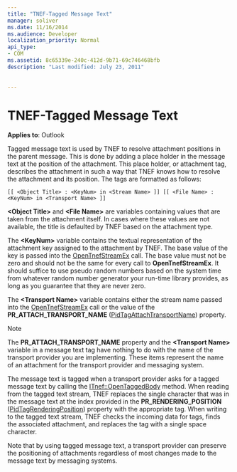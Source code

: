 ```yaml
---
title: "TNEF-Tagged Message Text"
manager: soliver
ms.date: 11/16/2014
ms.audience: Developer
localization_priority: Normal
api_type:
- COM
ms.assetid: 8c65339e-240c-412d-9b71-69c746468bfb
description: "Last modified: July 23, 2011"
 
 
---
```


# TNEF-Tagged Message Text

  
  
**Applies to**: Outlook 
  
Tagged message text is used by TNEF to resolve attachment positions in the parent message. This is done by adding a place holder in the message text at the position of the attachment. This place holder, or attachment tag, describes the attachment in such a way that TNEF knows how to resolve the attachment and its position. The tags are formatted as follows:
  
 `[[ <Object Title> : <KeyNum> in <Stream Name> ]] [[ <File Name> : <KeyNum> in <Transport Name> ]]`
  
 **\<Object Title\>** and **\<File Name\>** are variables containing values that are taken from the attachment itself. In cases where these values are not available, the title is defaulted by TNEF based on the attachment type. 
  
The **\<KeyNum\>** variable contains the textual representation of the attachment key assigned to the attachment by TNEF. The base value of the key is passed into the [OpenTnefStreamEx](opentnefstreamex.md) call. The base value must not be zero and should not be the same for every call to **OpenTnefStreamEx**. It should suffice to use pseudo random numbers based on the system time from whatever random number generator your run-time library provides, as long as you guarantee that they are never zero.
  
The **\<Transport Name\>** variable contains either the stream name passed into the [OpenTnefStreamEx](opentnefstreamex.md) call or the value of the **PR_ATTACH_TRANSPORT_NAME** ([PidTagAttachTransportName](pidtagattachtransportname-canonical-property.md)) property.
  
> [!NOTE]
> The **PR_ATTACH_TRANSPORT_NAME** property and the **\<Transport Name\>** variable in a message text tag have nothing to do with the name of the transport provider you are implementing. These items represent the name of an attachment for the transport provider and messaging system. 
  
The message text is tagged when a transport provider asks for a tagged message text by calling the [ITnef::OpenTaggedBody](itnef-opentaggedbody.md) method. When reading from the tagged text stream, TNEF replaces the single character that was in the message text at the index provided in the **PR_RENDERING_POSITION** ([PidTagRenderingPosition](pidtagrenderingposition-canonical-property.md)) property with the appropriate tag. When writing to the tagged text stream, TNEF checks the incoming data for tags, finds the associated attachment, and replaces the tag with a single space character.
  
Note that by using tagged message text, a transport provider can preserve the positioning of attachments regardless of most changes made to the message text by messaging systems.
  

